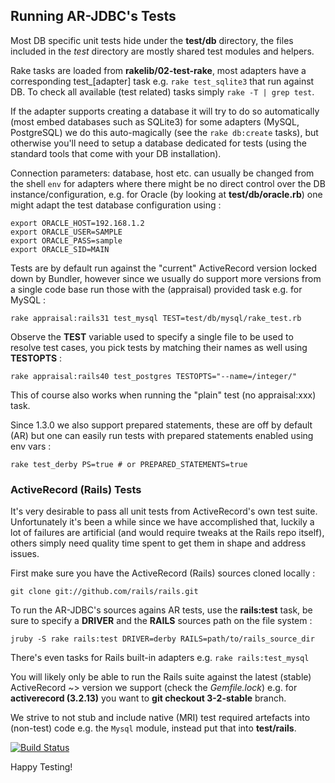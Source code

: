 
## Running AR-JDBC's Tests

Most DB specific unit tests hide under the **test/db** directory, the files
included in the *test* directory are mostly shared test modules and helpers.

Rake tasks are loaded from **rakelib/02-test-rake**, most adapters have a
corresponding test_[adapter] task e.g. `rake test_sqlite3` that run against DB.
To check all available (test related) tasks simply `rake -T | grep test`.

If the adapter supports creating a database it will try to do so automatically
(most embed databases such as SQLite3) for some adapters (MySQL, PostgreSQL) we
do this auto-magically (see the `rake db:create` tasks), but otherwise you'll
need to setup a database dedicated for tests (using the standard tools that come
with your DB installation).

Connection parameters: database, host etc. can usually be changed from the shell
`env` for adapters where there might be no direct control over the DB
instance/configuration, e.g. for Oracle (by looking at **test/db/oracle.rb**)
one might adapt the test database configuration using :
```
export ORACLE_HOST=192.168.1.2
export ORACLE_USER=SAMPLE
export ORACLE_PASS=sample
export ORACLE_SID=MAIN
```

Tests are by default run against the "current" ActiveRecord version locked down
by Bundler, however since we usually do support more versions from a single code
base run those with the (appraisal) provided task e.g. for MySQL :

    rake appraisal:rails31 test_mysql TEST=test/db/mysql/rake_test.rb

Observe the **TEST** variable used to specify a single file to be used to resolve
test cases, you pick tests by matching their names as well using **TESTOPTS** :

    rake appraisal:rails40 test_postgres TESTOPTS="--name=/integer/"

This of course also works when running the "plain" test (no appraisal:xxx) task.

Since 1.3.0 we also support prepared statements, these are off by default (AR)
but one can easily run tests with prepared statements enabled using env vars :

    rake test_derby PS=true # or PREPARED_STATEMENTS=true


### ActiveRecord (Rails) Tests

It's very desirable to pass all unit tests from ActiveRecord's own test suite.
Unfortunately it's been a while since we have accomplished that, luckily a lot
of failures are artificial (and would require tweaks at the Rails repo itself),
others simply need quality time spent to get them in shape and address issues.

First make sure you have the ActiveRecord (Rails) sources cloned locally :

    git clone git://github.com/rails/rails.git

To run the AR-JDBC's sources agains AR tests, use the **rails:test** task, be
sure to specify a **DRIVER** and the **RAILS** sources path on the file system :

    jruby -S rake rails:test DRIVER=derby RAILS=path/to/rails_source_dir

There's even tasks for Rails built-in adapters e.g. `rake rails:test_mysql`

You will likely only be able to run the Rails suite against the latest (stable)
ActiveRecord ~> version we support (check the *Gemfile.lock*) e.g. for
**activerecord (3.2.13)** you want to **git checkout 3-2-stable** branch.

We strive to not stub and include native (MRI) test required artefacts into
(non-test) code e.g. the `Mysql` module, instead put that into **test/rails**.

[![Build Status][0]](http://travis-ci.org/#!/jruby/activerecord-jdbc-adapter)

Happy Testing!

[0]: https://secure.travis-ci.org/jruby/activerecord-jdbc-adapter.png